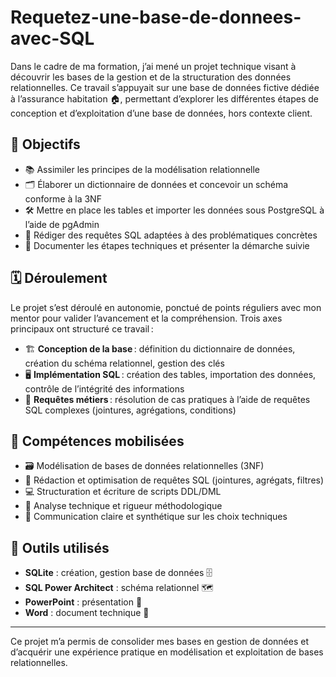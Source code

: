 # Requetez-une-base-de-donnees-avec-SQL
Dans le cadre de ma formation, j’ai mené un projet technique visant à découvrir les bases de la gestion et de la structuration des données relationnelles. Ce travail s’appuyait sur une base de données fictive dédiée à l’assurance habitation 🏠, permettant d’explorer les différentes étapes de conception et d’exploitation d’une base de données, hors contexte client.

## 🎯 Objectifs

- 📚 Assimiler les principes de la modélisation relationnelle
- 🗂️ Élaborer un dictionnaire de données et concevoir un schéma conforme à la 3NF
- 🛠️ Mettre en place les tables et importer les données sous PostgreSQL à l’aide de pgAdmin
- 📝 Rédiger des requêtes SQL adaptées à des problématiques concrètes
- 📑 Documenter les étapes techniques et présenter la démarche suivie

## 🗓️ Déroulement

Le projet s’est déroulé en autonomie, ponctué de points réguliers avec mon mentor pour valider l’avancement et la compréhension. Trois axes principaux ont structuré ce travail :

- 🏗️ **Conception de la base** : définition du dictionnaire de données, création du schéma relationnel, gestion des clés
- 🖥️ **Implémentation SQL** : création des tables, importation des données, contrôle de l’intégrité des informations
- 🔎 **Requêtes métiers** : résolution de cas pratiques à l’aide de requêtes SQL complexes (jointures, agrégations, conditions)

## 🧠 Compétences mobilisées

- 🗃️ Modélisation de bases de données relationnelles (3NF)
- 🧩 Rédaction et optimisation de requêtes SQL (jointures, agrégats, filtres)
- 💻 Structuration et écriture de scripts DDL/DML
- 🧐 Analyse technique et rigueur méthodologique
- 💬 Communication claire et synthétique sur les choix techniques

## 🧰 Outils utilisés

- **SQLite** : création, gestion base de données 🗄️
- **SQL Power Architect** : schéma relationnel 🗺️
- **PowerPoint** : présentation 🎨
- **Word** : document technique 📄

---

Ce projet m’a permis de consolider mes bases en gestion de données et d’acquérir une expérience pratique en modélisation et exploitation de bases relationnelles.

